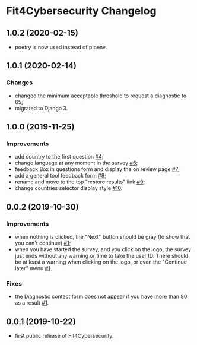 Fit4Cybersecurity Changelog
===========================

## 1.0.2 (2020-02-15)

- poetry is now used instead of pipenv.


## 1.0.1 (2020-02-14)

### Changes

- changed the minimum acceptable threshold to request a diagnostic to 65;
- migrated to Django 3.


## 1.0.0 (2019-11-25)

### Improvements

- add country to the first question [#4](https://github.com/CASES-LU/Fit4Cybersecurity/issues/4);
- change language at any moment in the survey [#6](https://github.com/CASES-LU/Fit4Cybersecurity/issues/6);
- feedback Box in questions form and display the on review page [#7](https://github.com/CASES-LU/Fit4Cybersecurity/issues/7);
- add a general tool feedback form [#8](https://github.com/CASES-LU/Fit4Cybersecurity/issues/8);
- rename and move to the top "restore results" link [#9](https://github.com/CASES-LU/Fit4Cybersecurity/issues/9);
- change countries selector display style [#10](https://github.com/CASES-LU/Fit4Cybersecurity/issues/10).


## 0.0.2 (2019-10-30)

### Improvements

- when nothing is clicked, the "Next" button should be gray (to show that you
  can't continue) [#1](https://github.com/CASES-LU/Fit4Cybersecurity/issues/1);
- when you have started the survey, and you click on the logo, the survey just
  ends without any warning or time to take the user ID. There should be at least
  a warning when clicking on the logo, or even the "Continue later" menu
  [#1](https://github.com/CASES-LU/Fit4Cybersecurity/issues/1).

### Fixes

- the Diagnostic contact form does not appear if you have more than 80 as a
  result [#1](https://github.com/CASES-LU/Fit4Cybersecurity/issues/1).


## 0.0.1 (2019-10-22)

- first public release of Fit4Cybersecurity.
